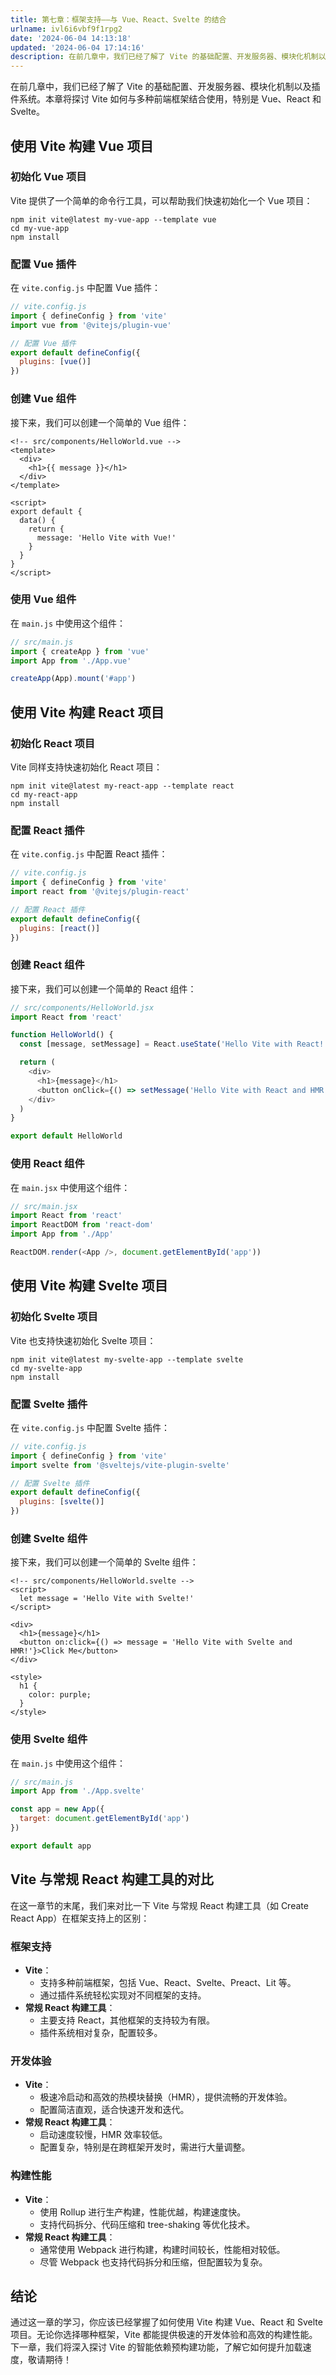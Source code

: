 ```yaml
---
title: 第七章：框架支持——与 Vue、React、Svelte 的结合
urlname: ivl6i6vbf9f1rpg2
date: '2024-06-04 14:13:18'
updated: '2024-06-04 17:14:16'
description: 在前几章中，我们已经了解了 Vite 的基础配置、开发服务器、模块化机制以及插件系统。本章将探讨 Vite 如何与多种前端框架结合使用，特别是 Vue、React 和 Svelte。使用 Vite 构建 Vue 项目初始化 Vue 项目Vite 提供了一个简单的命令行工具，可以帮助我们快速初始...
---
```


在前几章中，我们已经了解了 Vite 的基础配置、开发服务器、模块化机制以及插件系统。本章将探讨 Vite 如何与多种前端框架结合使用，特别是 Vue、React 和 Svelte。

## 使用 Vite 构建 Vue 项目

### 初始化 Vue 项目

Vite 提供了一个简单的命令行工具，可以帮助我们快速初始化一个 Vue 项目：

```shell
npm init vite@latest my-vue-app --template vue
cd my-vue-app
npm install
```

### 配置 Vue 插件

在 `vite.config.js` 中配置 Vue 插件：

```javascript
// vite.config.js
import { defineConfig } from 'vite'
import vue from '@vitejs/plugin-vue'

// 配置 Vue 插件
export default defineConfig({
  plugins: [vue()]
})
```

### 创建 Vue 组件

接下来，我们可以创建一个简单的 Vue 组件：

```vue
<!-- src/components/HelloWorld.vue -->
<template>
  <div>
    <h1>{{ message }}</h1>
  </div>
</template>

<script>
export default {
  data() {
    return {
      message: 'Hello Vite with Vue!'
    }
  }
}
</script>
```

### 使用 Vue 组件

在 `main.js` 中使用这个组件：

```javascript
// src/main.js
import { createApp } from 'vue'
import App from './App.vue'

createApp(App).mount('#app')
```

## 使用 Vite 构建 React 项目

### 初始化 React 项目

Vite 同样支持快速初始化 React 项目：

```shell
npm init vite@latest my-react-app --template react
cd my-react-app
npm install
```

### 配置 React 插件

在 `vite.config.js` 中配置 React 插件：

```javascript
// vite.config.js
import { defineConfig } from 'vite'
import react from '@vitejs/plugin-react'

// 配置 React 插件
export default defineConfig({
  plugins: [react()]
})
```

### 创建 React 组件

接下来，我们可以创建一个简单的 React 组件：

```javascript
// src/components/HelloWorld.jsx
import React from 'react'

function HelloWorld() {
  const [message, setMessage] = React.useState('Hello Vite with React!')

  return (
    <div>
      <h1>{message}</h1>
      <button onClick={() => setMessage('Hello Vite with React and HMR!')}>Click Me</button>
    </div>
  )
}

export default HelloWorld
```

### 使用 React 组件

在 `main.jsx` 中使用这个组件：

```javascript
// src/main.jsx
import React from 'react'
import ReactDOM from 'react-dom'
import App from './App'

ReactDOM.render(<App />, document.getElementById('app'))
```

## 使用 Vite 构建 Svelte 项目

### 初始化 Svelte 项目

Vite 也支持快速初始化 Svelte 项目：

```shell
npm init vite@latest my-svelte-app --template svelte
cd my-svelte-app
npm install
```

### 配置 Svelte 插件

在 `vite.config.js` 中配置 Svelte 插件：

```javascript
// vite.config.js
import { defineConfig } from 'vite'
import svelte from '@sveltejs/vite-plugin-svelte'

// 配置 Svelte 插件
export default defineConfig({
  plugins: [svelte()]
})
```

### 创建 Svelte 组件

接下来，我们可以创建一个简单的 Svelte 组件：

```
<!-- src/components/HelloWorld.svelte -->
<script>
  let message = 'Hello Vite with Svelte!'
</script>

<div>
  <h1>{message}</h1>
  <button on:click={() => message = 'Hello Vite with Svelte and HMR!'}>Click Me</button>
</div>

<style>
  h1 {
    color: purple;
  }
</style>
```

### 使用 Svelte 组件

在 `main.js` 中使用这个组件：

```javascript
// src/main.js
import App from './App.svelte'

const app = new App({
  target: document.getElementById('app')
})

export default app
```

## Vite 与常规 React 构建工具的对比

在这一章节的末尾，我们来对比一下 Vite 与常规 React 构建工具（如 Create React App）在框架支持上的区别：

### 框架支持

-  **Vite**： 
   - 支持多种前端框架，包括 Vue、React、Svelte、Preact、Lit 等。
   - 通过插件系统轻松实现对不同框架的支持。
-  **常规 React 构建工具**： 
   - 主要支持 React，其他框架的支持较为有限。
   - 插件系统相对复杂，配置较多。

### 开发体验

-  **Vite**： 
   - 极速冷启动和高效的热模块替换（HMR），提供流畅的开发体验。
   - 配置简洁直观，适合快速开发和迭代。
-  **常规 React 构建工具**： 
   - 启动速度较慢，HMR 效率较低。
   - 配置复杂，特别是在跨框架开发时，需进行大量调整。

### 构建性能

-  **Vite**： 
   - 使用 Rollup 进行生产构建，性能优越，构建速度快。
   - 支持代码拆分、代码压缩和 tree-shaking 等优化技术。
-  **常规 React 构建工具**： 
   - 通常使用 Webpack 进行构建，构建时间较长，性能相对较低。
   - 尽管 Webpack 也支持代码拆分和压缩，但配置较为复杂。

## 结论

通过这一章的学习，你应该已经掌握了如何使用 Vite 构建 Vue、React 和 Svelte 项目。无论你选择哪种框架，Vite 都能提供极速的开发体验和高效的构建性能。下一章，我们将深入探讨 Vite 的智能依赖预构建功能，了解它如何提升加载速度，敬请期待！
